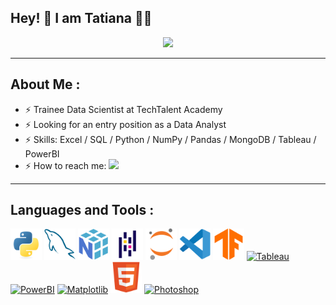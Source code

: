 ## Hey! 👋 I am Tatiana :woman_technologist: 


<div id="header" align="center">
  <img src="https://www.stengg.com/media/617349/data-analytics-header-image.jpg?anchor=center&amp;mode=crop&amp;width=1600&amp;height=200&amp;rnd=131890221430000000"/>  
</div>

---

##  About Me :
- :zap: Trainee Data Scientist at TechTalent Academy
- :zap: Looking for an entry position as a Data Analyst
- :zap: Skills:  Excel / SQL / Python / NumPy / Pandas / MongoDB / Tableau / PowerBI 
- :zap: How to reach me: <a href="www.linkedin.com/in/tatianaiacob"> <img src="https://www.designinmentalhealth.com/wp-content/uploads/sites/57/2022/05/Linkedin-logo-png-300x78.png" width="100"/> </a>

---

## Languages and Tools :
<div>
  <a href="https://www.microsoft.com/en-us/microsoft-365/excel><img src="https://www.orthodyne.be/wp-content/uploads/2017/03/Excel.png" title="Excel" alt="Excel" width="50" height="50"/></a>
  <a href="https://www.python.org"><img src="https://github.com/devicons/devicon/blob/master/icons/python/python-original.svg" title="Python" alt="Python" width="50" height="50"/></a>
  <a href="https://www.mysql.com"><img src="https://github.com/devicons/devicon/blob/master/icons/mysql/mysql-original.svg" title="SQL" alt="SQL" width="50" height="50"/></a>
  <a href="https://numpy.org"><img src="https://github.com/devicons/devicon/blob/master/icons/numpy/numpy-original.svg" title="NumPy" alt="NumPy" width="50" height="50"/></a>
  <a href="https://pandas.pydata.org"><img src="https://github.com/devicons/devicon/blob/master/icons/pandas/pandas-original.svg" title="Pandas" alt="Pandas" width="50" height="50"/></a>
  <a href="https://jupyter.org"><img src="https://github.com/devicons/devicon/blob/master/icons/jupyter/jupyter-original.svg" title="Jupyter" alt="Jupyter" width="50" height="50"/></a>
  <a href="https://code.visualstudio.com"><img src="https://github.com/devicons/devicon/blob/master/icons/vscode/vscode-original.svg" title="VSCode" alt="VSCode " width="50" height="50"/></a>
  <a href="https://www.mongodb.com><img src="https://github.com/devicons/devicon/blob/master/icons/mongodb/mongodb-original.svg" title="MongoDB" alt="MongoDB" width="50" height="50"/></a>
  <a href="https://www.tensorflow.org"><img src="https://github.com/devicons/devicon/blob/master/icons/tensorflow/tensorflow-original.svg"  title="Tensorflow" alt="Tensorflow" width="50" height="50"/></a>
  <a href="https://tableau.com"><img src="https://cdn.worldvectorlogo.com/logos/tableau-software.svg" title="Tableau" alt="Tableau" width="50" height="50"/></a>
  <a href="https://powerbi.microsoft.com/en-us"><img src="https://excelclub.com.br/wp-content/uploads/2022/08/MicrosoftTeams-image-19.png" title="PowerBI" alt="PowerBI" width="50" height="50"/></a>
  <a href="https://matplotlib.org"><img src="https://upload.wikimedia.org/wikipedia/commons/thumb/0/01/Created_with_Matplotlib-logo.svg/2048px-Created_with_Matplotlib-logo.svg.png" title="Matplotlib"  alt="Matplotlib" width="50" height="50"/></a>
  <a href="https://html.spec.whatwg.org/multipage"><img src="https://github.com/devicons/devicon/blob/master/icons/html5/html5-original.svg" title="HTML5" alt="HTML" width="50" height="50"/></a>
  <a href="https://www.adobe.com/uk/products/photoshop"><img src="https://seeklogo.com/images/A/adobe-photoshop-logo-7B88D7B5AA-seeklogo.com.png" title="Photoshop" alt="Photoshop" width="50" height="50"/></a> 
 </div>
